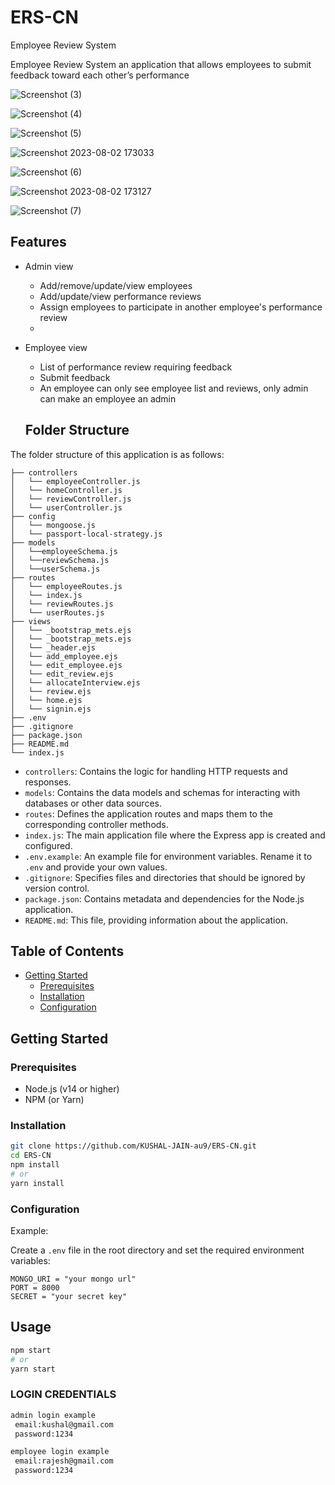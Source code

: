 
# ERS-CN
Employee Review System

 Employee Review System an application that allows employees to submit feedback toward each other’s performance

![Screenshot (3)](https://github.com/KUSHAL-JAIN-au9/ERS-CN/assets/36365855/d4704dda-cebf-4287-b180-bcd22694b18e)

![Screenshot (4)](https://github.com/KUSHAL-JAIN-au9/ERS-CN/assets/36365855/99e92ad8-dc61-496c-9b94-dd5ba8d8d7ae)

![Screenshot (5)](https://github.com/KUSHAL-JAIN-au9/ERS-CN/assets/36365855/7b1f292a-cfb9-4466-99c6-77c7817ead2f)

![Screenshot 2023-08-02 173033](https://github.com/KUSHAL-JAIN-au9/ERS-CN/assets/36365855/328f2590-7d12-48c5-a7bc-77d6c3c5d73b)

![Screenshot (6)](https://github.com/KUSHAL-JAIN-au9/ERS-CN/assets/36365855/be046d98-e234-4da5-9df5-4652111d2dd5)

![Screenshot 2023-08-02 173127](https://github.com/KUSHAL-JAIN-au9/ERS-CN/assets/36365855/3caf2c1e-c253-42ca-b20d-209760edef2c)

![Screenshot (7)](https://github.com/KUSHAL-JAIN-au9/ERS-CN/assets/36365855/fd623f60-cec1-4eeb-872b-97f3bf37503a)

## Features

- Admin view
  - Add/remove/update/view employees
  - Add/update/view performance reviews
  - Assign employees to participate in another employee's performance review
  - 
- Employee view
  - List of performance review requiring feedback
  - Submit feedback
  - An employee can only see employee list and reviews, only admin can make an employee an admin


  ## Folder Structure

The folder structure of this application is as follows:

```
├── controllers
│   └── employeeController.js  
│   └── homeController.js  
│   └── reviewController.js  
│   └── userController.js  
├── config
│   └── mongoose.js
│   └── passport-local-strategy.js
├── models
│   └──employeeSchema.js
│   └──reviewSchema.js
│   └──userSchema.js
├── routes
│   └── employeeRoutes.js
│   └── index.js
│   └── reviewRoutes.js
│   └── userRoutes.js
├── views
│   └── _bootstrap_mets.ejs
│   └── _bootstrap_mets.ejs
│   └── _header.ejs
│   └── add_employee.ejs
│   └── edit_employee.ejs
│   └── edit_review.ejs
│   └── allocateInterview.ejs
│   └── review.ejs
│   └── home.ejs
│   └── signin.ejs
├── .env
├── .gitignore
├── package.json
├── README.md
└── index.js
```

- `controllers`: Contains the logic for handling HTTP requests and responses.
- `models`: Contains the data models and schemas for interacting with databases or other data sources.
- `routes`: Defines the application routes and maps them to the corresponding controller methods.
- `index.js`: The main application file where the Express app is created and configured.
- `.env.example`: An example file for environment variables. Rename it to `.env` and provide your own values.
- `.gitignore`: Specifies files and directories that should be ignored by version control.
- `package.json`: Contains metadata and dependencies for the Node.js application.
- `README.md`: This file, providing information about the application.



## Table of Contents

- [Getting Started](#getting-started)
  - [Prerequisites](#prerequisites)
  - [Installation](#installation)
  - [Configuration](#configuration)


## Getting Started
  


### Prerequisites
- Node.js (v14 or higher)
- NPM (or Yarn)

### Installation
```bash
git clone https://github.com/KUSHAL-JAIN-au9/ERS-CN.git
cd ERS-CN
npm install
# or
yarn install
```

### Configuration
Example:

Create a `.env` file in the root directory and set the required environment variables:

```
MONGO_URI = "your mongo url"
PORT = 8000
SECRET = "your secret key"
```

## Usage


```bash
npm start
# or
yarn start
```

### LOGIN CREDENTIALS
```bash
admin login example
 email:kushal@gmail.com
 password:1234

employee login example
 email:rajesh@gmail.com
 password:1234

```


